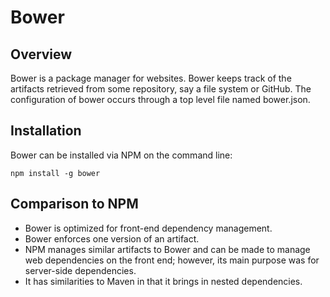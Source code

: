 # Bower

## Overview

Bower is a package manager for websites. Bower keeps track of the artifacts retrieved from some repository, say a file system or GitHub. The configuration of bower occurs through a top level file named bower.json. 

## Installation

Bower can be installed via NPM on the command line:

	npm install -g bower

## Comparison to NPM

* Bower is optimized for front-end dependency management. 
* Bower enforces one version of an artifact. 
* NPM manages similar artifacts to Bower and can be made to manage web dependencies on the front end; however, its main purpose was for server-side dependencies. 
* It has similarities to Maven in that it brings in nested dependencies. 